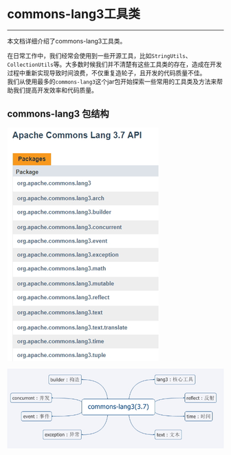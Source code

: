 # commons-lang3工具类
---
本文档详细介绍了commons-lang3工具类。

在日常工作中，我们经常会使用到一些开源工具，比如`StringUtils`、`CollectionUtils`等。大多数时候我们并不清楚有这些工具类的存在，造成在开发过程中重新实现导致时间浪费，不仅重复造轮子，且开发的代码质量不佳。  
我们从使用最多的`commons-lang3`这个jar包开始探索一些常用的工具类及方法来帮助我们提高开发效率和代码质量。

## commons-lang3 包结构

![](./img/commons-lang3-packages.jpg)

![](./img/commons-lang3-package-analyze.jpg)